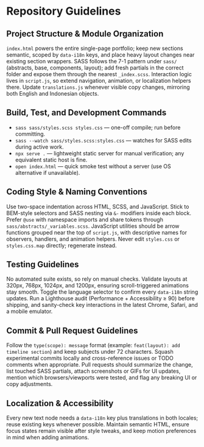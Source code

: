 # Repository Guidelines

## Project Structure & Module Organization
`index.html` powers the entire single-page portfolio; keep new sections semantic, scoped by `data-i18n` keys, and place heavy layout changes near existing section wrappers. SASS follows the 7-1 pattern under `sass/` (abstracts, base, components, layout); add fresh partials in the correct folder and expose them through the nearest `_index.scss`. Interaction logic lives in `script.js`, so extend navigation, animation, or localization helpers there. Update `translations.js` whenever visible copy changes, mirroring both English and Indonesian objects.

## Build, Test, and Development Commands
- `sass sass/styles.scss styles.css` — one-off compile; run before committing.
- `sass --watch sass/styles.scss:styles.css` — watches for SASS edits during active work.
- `npx serve .` — lightweight static server for manual verification; any equivalent static host is fine.
- `open index.html` — quick smoke test without a server (use OS alternative if unavailable).

## Coding Style & Naming Conventions
Use two-space indentation across HTML, SCSS, and JavaScript. Stick to BEM-style selectors and SASS nesting via `&-` modifiers inside each block. Prefer `@use` with namespace imports and share tokens through `sass/abstracts/_variables.scss`. JavaScript utilities should be arrow functions grouped near the top of `script.js`, with descriptive names for observers, handlers, and animation helpers. Never edit `styles.css` or `styles.css.map` directly; regenerate instead.

## Testing Guidelines
No automated suite exists, so rely on manual checks. Validate layouts at 320px, 768px, 1024px, and 1200px, ensuring scroll-triggered animations stay smooth. Toggle the language selector to confirm every `data-i18n` string updates. Run a Lighthouse audit (Performance + Accessibility ≥ 90) before shipping, and sanity-check key interactions in the latest Chrome, Safari, and a mobile emulator.

## Commit & Pull Request Guidelines
Follow the `type(scope): message` format (example: `feat(layout): add timeline section`) and keep subjects under 72 characters. Squash experimental commits locally and cross-reference issues or TODO comments when appropriate. Pull requests should summarize the change, list touched SASS partials, attach screenshots or GIFs for UI updates, mention which browsers/viewports were tested, and flag any breaking UI or copy adjustments.

## Localization & Accessibility
Every new text node needs a `data-i18n` key plus translations in both locales; reuse existing keys whenever possible. Maintain semantic HTML, ensure focus states remain visible after style tweaks, and keep motion preferences in mind when adding animations.
